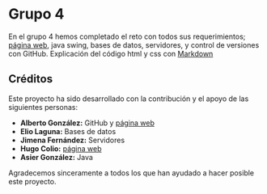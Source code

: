 # Grupo 4

En el grupo 4 hemos completado el reto con todos sus requerimientos; [página web](https://albertogfez.github.io/WEBSITE-ALBERTO/), java swing, bases de datos, servidores, y control de versiones con GitHub.
Explicación del código html y css con [Markdown](https://github.com/AlbertoGfeZ/GRUPO-4-RETO/blob/Markdown/MARKDOWN.md)




## Créditos

Este proyecto ha sido desarrollado con la contribución y el apoyo de las siguientes personas:

* **Alberto González:** GitHub y [página web](https://albertogfez.github.io/WEBSITE-ALBERTO/)
* **Elio Laguna:** Bases de datos
* **Jimena Fernández:** Servidores
* **Hugo Colio:** [página web](https://albertogfez.github.io/WEBSITE-ALBERTO/)
* **Asier González:** Java

Agradecemos sinceramente a todos los que han ayudado a hacer posible este proyecto.
